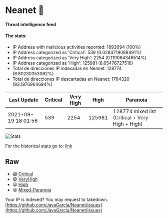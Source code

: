 # Neanet :hocho:
#### Threat intelligence feed
#### The stats:

- IP Address with malicious activities reported: 1893094 (100%)
- IP Address categorized as 'Critical':  539 (0.0284719089491%)
- IP Address categorized as 'Very High':  2254 (0.119064346514%)
- IP Address categorized as 'High':  125981 (6.65476727516)
- Total de direcciones IP indexadas en Neanet:  128774 (6.80230353062%)
- Total de direcciones IP descartadas en Neanet:  1764320 (93.1976964694%)

| Last Update | Critical | Very High | High | Paranoia |
| --- | --- | --- | --- | --- |
| 2021-09-19 18:01:56 | 539 | 2254 | 125981 | 128774 mixed list (Critical + Very High + High)|

![Stats](https://docs.google.com/spreadsheets/d/e/2PACX-1vSnaNMIXVabIpDJjufMlzH7poXnshF3mgd8Is1g9ytUEzVsP5my4Trn8f-xkoLLQ38xpL3HtmUexLo6/pubchart?oid=501124687&format=image)

For the historical stats go to: [link](/stats.csv)
## Raw
- :scream: [Critical](https://raw.githubusercontent.com/JavaGarcia/Neanet/master/blacklists/neanet_critical.txt)
- :fearful: [VeryHigh](https://raw.githubusercontent.com/JavaGarcia/Neanet/master/blacklists/neanet_veryHigh.txtt)
- :frowning: [High](https://raw.githubusercontent.com/JavaGarcia/Neanet/master/blacklists/neanet_high.txt)
- :dizzy_face: [Mixed-Paranoia](https://raw.githubusercontent.com/JavaGarcia/Neanet/master/blacklists/neanet_all.txt)


Your IP is indexed? You may request to takedown. [https://github.com/JavaGarcia/Neanet/issues](https://github.com/JavaGarcia/Neanet/issues)
















































































































































































































































































































































































































































































































































































































































































































































































































































































































































































































































































































































































































































































































































































































































































































































































































































































































































































































































































































































































































































































































































































































































































































































































































































































































































































































































































































































































































































































































































































































































































































































































































































































































































































































































































































































































































































































































































































































































































































































































































































































































































































































































































































































































































































































































































































































































































































































































































































































































































































































































































































































































































































































































































































































































































































































































































































































































































































































































































































































































































































































































































































































































































































































































































































































































































































































































































































































































































































































































































































































































































































































































































































































































































































































































































































































































































































































































































































































































































































































































































































































































































































































































































































































































































































































































































































































































































































































































































































































































































































































































































